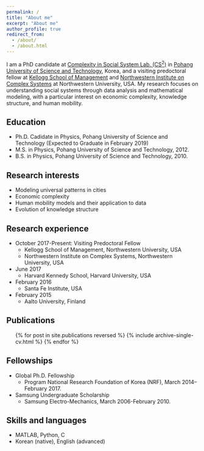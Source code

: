 ```yaml
---
permalink: /
title: "About me"
excerpt: "About me"
author_profile: true
redirect_from: 
  - /about/
  - /about.html
---
```


I am a PhD candidate at [Complexity in Social System Lab. (CS<sup>2</sup>)](http://complex.postech.ac.kr) in [Pohang University of Science and Technology](http://www.postech.ac.kr/eng/), Korea, and a visiting predoctoral fellow at [Kellogg School of Management](https://www.kellogg.northwestern.edu) and [Northwestern Institute on Complex Systems](https://www.nico.northwestern.edu) at Northwestern University, USA. My research focuses on understanding social systems through data analysis and mathematical modeling, with a particular interest on economic complexity, knowledge structure, and human mobility.

Education
------
* Ph.D. Cadidate in Physics, Pohang University of Science and Technology (Expected to Graduate in February 2019)
* M.S. in Physics, Pohang University of Science and Technology, 2012.
* B.S. in Physics, Pohang University of Science and Technology, 2010.

Research interests
------
* Modeling universal patterns in cities
* Economic complexity
* Human mobility models and their application to data
* Evolution of knowledge structure

Research experience
------
* October 2017-Present: Visiting Predoctoral Fellow
  * Kellogg School of Management, Northwestern University, USA
  * Northwestern Institute on Complex Systems, Northwestern University, USA
* June 2017
  * Harvard Kennedy School, Harvard University, USA
* February 2016
  * Santa Fe Institute, USA
* February 2015
  * Aalto University, Finland

Publications
------
  <ul>{% for post in site.publications reversed %}
    {% include archive-single-cv.html %}
  {% endfor %}</ul>

Fellowships
------
* Global Ph.D. Fellowship
  * Program National Research Foundation of Korea (NRF), March 2014–February 2017.
* Samsung Undergraduate Scholarship
  * Samsung Electro-Mechanics, March 2006-February 2010.

Skills and languages
------
* MATLAB, Python, C
* Korean (native), English (advanced)

